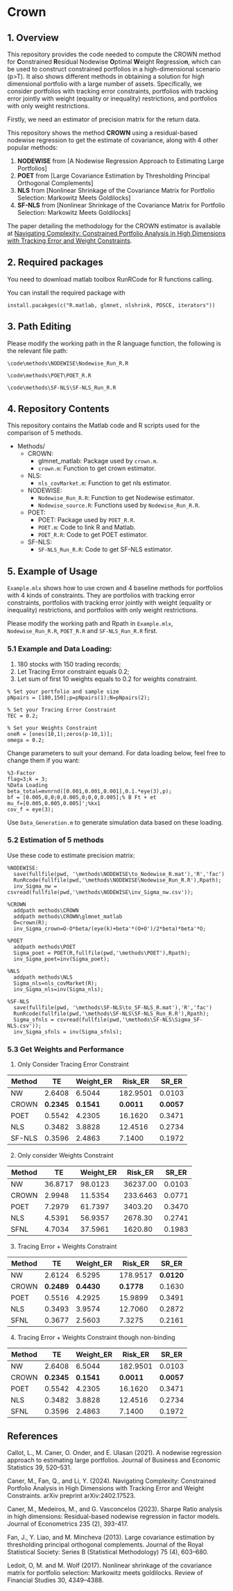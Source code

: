 Crown
================

## 1. Overview
This repository provides the code needed to compute the CROWN method for **C**onstrained **R**esidual Nodewise **O**ptimal **W**eight Regressio**n**, which can be used to construct constrained portfolios in a high-dimensional scenario (p>T). It also shows different methods in obtaining a solution for high dimensional portfolio with a large number of assets. Specifically, we consider portfolios with tracking error constraints, portfolios with tracking error jointly with weight (equality or inequality) restrictions, and portfolios with only weight restrictions. 

Firstly, we need an estimator of precision matrix for the return data.

This repository shows the method **CROWN** using a residual-based nodewise regression to get the estimate of covariance, along with 4 other popular methods:
1. **NODEWISE** from [A Nodewise Regression Approach to Estimating Large Portfolios]
2. **POET** from [Large Covariance Estimation by Thresholding Principal Orthogonal Complements]
3. **NLS**  from [Nonlinear Shrinkage of the Covariance Matrix for Portfolio Selection: Markowitz Meets Goldilocks]
4. **SF-NLS** from [Nonlinear Shrinkage of the Covariance Matrix for Portfolio Selection: Markowitz Meets Goldilocks]

The paper detailing the methodology for the CROWN estimator is available at [Navigating Complexity: Constrained Portfolio Analysis in High Dimensions with Tracking Error and Weight Constraints](https://arxiv.org/abs/2402.17523).


## 2. Required packages
You need to download matlab toolbox RunRCode for R functions calling.

You can install the required package with

```
install.pacakges(c("R.matlab, glmnet, nlshrink, PDSCE, iterators"))
```

## 3. Path Editing

Please modify the working path in the R language function, the following is the relevant file path:

```
\code\methods\NODEWISE\Nodewise_Run_R.R

\code\methods\POET\POET_R.R

\code\methods\SF-NLS\SF-NLS_Run_R.R
```

## 4. Repository Contents
This repository contains the Matlab code and R scripts used for the comparison of 5 methods. 

- Methods/
   - CROWN: 
     - glmnet_matlab: Package used by `crown.m`.
     - `crown.m`: Function to get crown estimator.
   - NLS:
     - `nls_covMarket.m`: Function to get nls estimator.
   - NODEWISE: 
     - `Nodewise_Run_R.R`: Function to get Nodewise estimator.
     - `Nodewise_source.R`: Functions used by `Nodewise_Run_R.R`.
   - POET:
     - POET: Package used by `POET_R.R`.
     - `POET.m`: Code to link R and Matlab.
     - `POET_R.R`: Code to get POET estimator.
   - SF-NLS:
     - `SF-NLS_Run_R.R`: Code to get SF-NLS estimator.
## 5. Example of Usage
`Example.mlx` shows how to use crown and 4 baseline methods for portfolios with 4 kinds of constraints. They are portfolios with tracking error constraints, portfolios with tracking error jointly with weight (equality or inequality) restrictions, and portfolios with only weight restrictions. 

Please modify the working path and Rpath in `Example.mlx`, `Nodewise_Run_R.R`, `POET_R.R` and `SF-NLS_Run_R.R` first.

### 5.1 Example and Data Loading: 
1. 180 stocks with 150 trading records;
2. Let Tracing Error constraint equals 0.2;
3. Let sum of first 10 weights equals to 0.2 for weights constraint.
        
```
% Set your portfolio and sample size
pNpairs = [180,150];p=pNpairs(1);N=pNpairs(2);

% Set your Tracing Error Constraint
TEC = 0.2;

% Set your Weights Constraint
oneR = [ones(10,1);zeros(p-10,1)];
omega = 0.2;
```
Change parameters to suit your demand. For data loading below, feel free to change them if you want:

```
%3-Factor
flag=3;k = 3;
%Data Loading 
beta_total=mvnrnd([0.001,0.001,0.001],0.1.*eye(3),p);
bf = [0.005,0,0;0,0.005,0;0,0,0.005];% B Ft + et
mu_f=[0.005,0.005,0.005]';%kx1
cov_f = eye(3);
```
Use `Data_Generation.m` to generate simulation data based on these loading. 

### 5.2 Estimation of 5 methods
Use these code to estimate precision matrix:
```
%NODEWISE: 
  save(fullfile(pwd, '\methods\NODEWISE\to_Nodewise_R.mat'),'R','fac')
  RunRcode(fullfile(pwd,'\methods\NODEWISE\Nodewise_Run_R.R'),Rpath);
  inv_Sigma_nw = csvread(fullfile(pwd,'\methods\NODEWISE\inv_Sigma_nw.csv'));

%CROWN
  addpath methods\CROWN
  addpath methods\CROWN\glmnet_matlab
  O=crown(R);
  inv_Sigma_crown=O-O*beta/(eye(k)+beta'*(O+O')/2*beta)*beta'*O;

%POET
  addpath methods\POET
  Sigma_poet = POET(R,fullfile(pwd,'\methods\POET'),Rpath);
  inv_Sigma_poet=inv(Sigma_poet);

%NLS
  addpath methods\NLS
  Sigma_nls=nls_covMarket(R);
  inv_Sigma_nls=inv(Sigma_nls);

%SF-NLS
  save(fullfile(pwd, '\methods\SF-NLS\to_SF-NLS_R.mat'),'R','fac')
  RunRcode(fullfile(pwd,'\methods\SF-NLS\SF-NLS_Run_R.R'),Rpath);
  Sigma_sfnls = csvread(fullfile(pwd,'\methods\SF-NLS\Sigma_SF-NLS.csv'));
  inv_Sigma_sfnls = inv(Sigma_sfnls);
```

### 5.3 Get Weights and Performance
1. Only Consider Tracing Error Constraint
   
| Method | TE     | Weight_ER | Risk_ER   | SR_ER   |
|--------|--------|-----------|-----------|---------|
| NW     | 2.6408 | 6.5044    | 182.9501  | 0.0103  |
| CROWN  | **0.2345** | **0.1541**    | **0.0011**    | **0.0057**  |
| POET   | 0.5542 | 4.2305    | 16.1620   | 0.3471  |
| NLS    | 0.3482 | 3.8828    | 12.4516   | 0.2734  |
| SF-NLS | 0.3596 | 2.4863    | 7.1400    | 0.1972  |

2. Only consider Weights Constraint


| Method | TE        | Weight_ER | Risk_ER  | SR_ER    |
|--------|-----------|-----------|-----------|----------|
| NW     | 36.8717   | 98.0123   | 36237.00  | 0.0103   |
| CROWN  | 2.9948    | 11.5354   | 233.6463  | 0.0771   |
| POET   | 7.2979    | 61.7397   | 3403.20   | 0.3470   |
| NLS    | 4.5391    | 56.9357   | 2678.30   | 0.2741   |
| SFNL   | 4.7034    | 37.5961   | 1620.80   | 0.1983   |


3. Tracing Error + Weights Constraint

| Method | TE     | Weight_ER | Risk_ER   | SR_ER   |
|--------|--------|-----------|-----------|---------|
| NW     | 2.6124 | 6.5295    | 178.9517  | **0.0120**  |
| CROWN  | **0.2489** | **0.4430**    | **0.1778**    | 0.1630  |
| POET   | 0.5516 | 4.2925    | 15.9899   | 0.3491  |
| NLS    | 0.3493 | 3.9574    | 12.7060   | 0.2872  |
| SFNL   | 0.3677 | 2.5603    | 7.3275    | 0.2161  |


4. Tracing Error +  Weights Constraint though non-binding 

| Method | TE     | Weight_ER | Risk_ER   | SR_ER   |
|--------|--------|-----------|-----------|---------|
| NW     | 2.6408 | 6.5044    | 182.9501  | 0.0103  |
| CROWN  | **0.2345** | **0.1541**    | **0.0011**    | **0.0057**  |
| POET   | 0.5542 | 4.2305    | 16.1620   | 0.3471  |
| NLS    | 0.3482 | 3.8828    | 12.4516   | 0.2734  |
| SFNL   | 0.3596 | 2.4863    | 7.1400    | 0.1972  |

## References

Callot, L., M. Caner, O. Onder, and E. Ulasan (2021). A nodewise regression approach to estimating large portfolios. Journal of Business and Economic Statistics 39, 520–531.

Caner, M., Fan, Q., and Li, Y. (2024). Navigating Complexity: Constrained Portfolio Analysis in High Dimensions with Tracking Error and Weight Constraints. arXiv preprint arXiv:2402.17523.

Caner, M., Medeiros, M., and G. Vasconcelos (2023). Sharpe Ratio analysis in high dimensions: Residual-based nodewise regression in factor models. Journal of Econometrics 235 (2), 393-417.

Fan, J., Y. Liao, and M. Mincheva (2013). Large covariance estimation by thresholding principal orthogonal complements. Journal of the Royal Statistical Society: Series B (Statistical Methodology) 75 (4), 603–680.

Ledoit, O, M. and M. Wolf (2017). Nonlinear shrinkage of the covariance matrix for portfolio selection: Markowitz meets goldilocks. Review of Financial Studies 30, 4349–4388.
